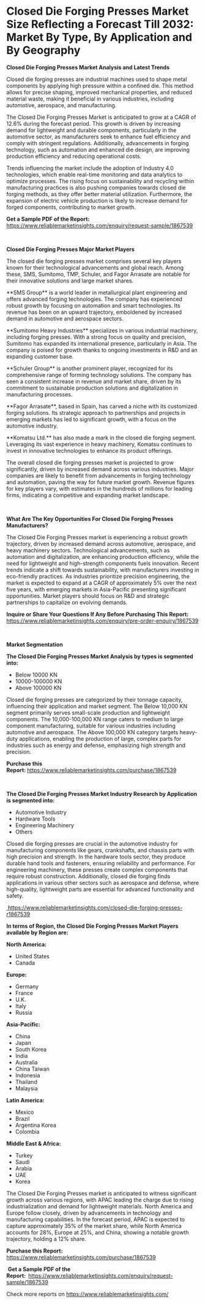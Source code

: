 <p><h1>Closed Die Forging Presses Market Size Reflecting a Forecast Till 2032: Market By Type, By Application and By Geography</h1></p><p><strong>Closed Die Forging Presses Market Analysis and Latest Trends</strong></p>
<p><p>Closed die forging presses are industrial machines used to shape metal components by applying high pressure within a confined die. This method allows for precise shaping, improved mechanical properties, and reduced material waste, making it beneficial in various industries, including automotive, aerospace, and manufacturing.</p><p>The Closed Die Forging Presses Market is anticipated to grow at a CAGR of 12.6% during the forecast period. This growth is driven by increasing demand for lightweight and durable components, particularly in the automotive sector, as manufacturers seek to enhance fuel efficiency and comply with stringent regulations. Additionally, advancements in forging technology, such as automation and enhanced die design, are improving production efficiency and reducing operational costs.</p><p>Trends influencing the market include the adoption of Industry 4.0 technologies, which enable real-time monitoring and data analytics to optimize processes. The rising focus on sustainability and recycling within manufacturing practices is also pushing companies towards closed die forging methods, as they offer better material utilization. Furthermore, the expansion of electric vehicle production is likely to increase demand for forged components, contributing to market growth.</p></p>
<p><strong>Get a Sample PDF of the Report:&nbsp;</strong> <a href="https://www.reliablemarketinsights.com/enquiry/request-sample/1867539?utm_campaign=2632&utm_medium=2&utm_source=Github&utm_content=ia&utm_term=28022025&utm_id=closed-die-forging-presses">https://www.reliablemarketinsights.com/enquiry/request-sample/1867539</a></p>
<p>&nbsp;</p>
<p><strong>Closed Die Forging Presses Major Market Players</strong></p>
<p><p>The closed die forging presses market comprises several key players known for their technological advancements and global reach. Among these, SMS, Sumitomo, TMP, Schuler, and Fagor Arrasate are notable for their innovative solutions and large market shares.</p><p>**SMS Group** is a world leader in metallurgical plant engineering and offers advanced forging technologies. The company has experienced robust growth by focusing on automation and smart technologies. Its revenue has been on an upward trajectory, emboldened by increased demand in automotive and aerospace sectors.</p><p>**Sumitomo Heavy Industries** specializes in various industrial machinery, including forging presses. With a strong focus on quality and precision, Sumitomo has expanded its international presence, particularly in Asia. The company is poised for growth thanks to ongoing investments in R&D and an expanding customer base.</p><p>**Schuler Group** is another prominent player, recognized for its comprehensive range of forming technology solutions. The company has seen a consistent increase in revenue and market share, driven by its commitment to sustainable production solutions and digitalization in manufacturing processes.</p><p>**Fagor Arrasate**, based in Spain, has carved a niche with its customized forging solutions. Its strategic approach to partnerships and projects in emerging markets has led to significant growth, with a focus on the automotive industry.</p><p>**Komatsu Ltd.** has also made a mark in the closed die forging segment. Leveraging its vast experience in heavy machinery, Komatsu continues to invest in innovative technologies to enhance its product offerings.</p><p>The overall closed die forging presses market is projected to grow significantly, driven by increased demand across various industries. Major companies are likely to benefit from advancements in forging technology and automation, paving the way for future market growth. Revenue figures for key players vary, with estimates in the hundreds of millions for leading firms, indicating a competitive and expanding market landscape.</p></p>
<p>&nbsp;</p>
<p><strong>What Are The Key Opportunities For Closed Die Forging Presses Manufacturers?</strong></p>
<p><p>The Closed Die Forging Presses market is experiencing a robust growth trajectory, driven by increased demand across automotive, aerospace, and heavy machinery sectors. Technological advancements, such as automation and digitalization, are enhancing production efficiency, while the need for lightweight and high-strength components fuels innovation. Recent trends indicate a shift towards sustainability, with manufacturers investing in eco-friendly practices. As industries prioritize precision engineering, the market is expected to expand at a CAGR of approximately 5% over the next five years, with emerging markets in Asia-Pacific presenting significant opportunities. Market players should focus on R&D and strategic partnerships to capitalize on evolving demands.</p></p>
<p><strong>Inquire or Share Your Questions If Any Before Purchasing This Report:</strong> <a href="https://www.reliablemarketinsights.com/enquiry/pre-order-enquiry/1867539?utm_campaign=2632&utm_medium=2&utm_source=Github&utm_content=ia&utm_term=28022025&utm_id=closed-die-forging-presses">https://www.reliablemarketinsights.com/enquiry/pre-order-enquiry/1867539</a></p>
<p>&nbsp;</p>
<p><strong>Market Segmentation</strong></p>
<p><strong>The Closed Die Forging Presses Market Analysis by types is segmented into:</strong></p>
<p><ul><li>Below 10000 KN</li><li>10000-100000 KN</li><li>Above 100000 KN</li></ul></p>
<p><p>Closed die forging presses are categorized by their tonnage capacity, influencing their application and market segment. The Below 10,000 KN segment primarily serves small-scale production and lightweight components. The 10,000-100,000 KN range caters to medium to large component manufacturing, suitable for various industries including automotive and aerospace. The Above 100,000 KN category targets heavy-duty applications, enabling the production of large, complex parts for industries such as energy and defense, emphasizing high strength and precision.</p></p>
<p><strong>Purchase this Report:&nbsp;</strong><a href="https://www.reliablemarketinsights.com/purchase/1867539?utm_campaign=2632&utm_medium=2&utm_source=Github&utm_content=ia&utm_term=28022025&utm_id=closed-die-forging-presses">https://www.reliablemarketinsights.com/purchase/1867539</a></p>
<p>&nbsp;</p>
<p><strong>The Closed Die Forging Presses Market Industry Research by Application is segmented into:</strong></p>
<p><ul><li>Automotive Industry</li><li>Hardware Tools</li><li>Engineering Machinery</li><li>Others</li></ul></p>
<p><p>Closed die forging presses are crucial in the automotive industry for manufacturing components like gears, crankshafts, and chassis parts with high precision and strength. In the hardware tools sector, they produce durable hand tools and fasteners, ensuring reliability and performance. For engineering machinery, these presses create complex components that require robust construction. Additionally, closed die forging finds applications in various other sectors such as aerospace and defense, where high-quality, lightweight parts are essential for advanced functionality and safety.</p></p>
<p><a href="https://www.reliablemarketinsights.com/closed-die-forging-presses-r1867539?utm_campaign=2632&utm_medium=2&utm_source=Github&utm_content=ia&utm_term=28022025&utm_id=closed-die-forging-presses">&nbsp;https://www.reliablemarketinsights.com/closed-die-forging-presses-r1867539</a></p>
<p><strong>In terms of Region, the Closed Die Forging Presses Market Players available by Region are:</strong></p>
<p>
    <p> <strong> North America: </strong>
        <ul>
            <li>United States</li>
            <li>Canada</li>
        </ul>
        </p> 
    <p> <strong> Europe: </strong>
        <ul>
            <li>Germany</li>
            <li>France</li>
            <li>U.K.</li>
            <li>Italy</li>
            <li>Russia</li>
        </ul>
        </p> 
    <p> <strong> Asia-Pacific: </strong>
        <ul>
            <li>China</li>
            <li>Japan</li>
            <li>South Korea</li>
            <li>India</li>
            <li>Australia</li>
            <li>China Taiwan</li>
            <li>Indonesia</li>
            <li>Thailand</li>
            <li>Malaysia</li>
        </ul>
        </p> 
    <p> <strong> Latin America: </strong>
        <ul>
            <li>Mexico</li>
            <li>Brazil</li>
            <li>Argentina Korea</li>
            <li>Colombia</li>
        </ul>
        </p> 
    <p> <strong> Middle East & Africa: </strong>
        <ul>
            <li>Turkey</li>
            <li>Saudi</li>
            <li>Arabia</li>
            <li>UAE</li>
            <li>Korea</li>
        </ul>
    </p>
    </p>
<p><p>The Closed Die Forging Presses market is anticipated to witness significant growth across various regions, with APAC leading the charge due to rising industrialization and demand for lightweight materials. North America and Europe follow closely, driven by advancements in technology and manufacturing capabilities. In the forecast period, APAC is expected to capture approximately 35% of the market share, while North America accounts for 28%, Europe at 25%, and China, showing a notable growth trajectory, holding a 12% share.</p></p>
<p><strong>Purchase this Report: </strong><a href="https://www.reliablemarketinsights.com/purchase/1867539?utm_campaign=2632&utm_medium=2&utm_source=Github&utm_content=ia&utm_term=28022025&utm_id=closed-die-forging-presses">https://www.reliablemarketinsights.com/purchase/1867539</a></p>
<p>&nbsp;<strong>Get a Sample PDF of the Report:&nbsp;&nbsp;</strong><a href="https://www.reliablemarketinsights.com/enquiry/request-sample/1867539?utm_campaign=2632&utm_medium=2&utm_source=Github&utm_content=ia&utm_term=28022025&utm_id=closed-die-forging-presses">https://www.reliablemarketinsights.com/enquiry/request-sample/1867539</a></p>
<p><strong></strong></p>
<p>Check more reports on <a href="https://www.reliablemarketinsights.com/?utm_campaign=2632&utm_medium=2&utm_source=Github&utm_content=ia&utm_term=28022025&utm_id=closed-die-forging-presses">https://www.reliablemarketinsights.com/</a></p>
